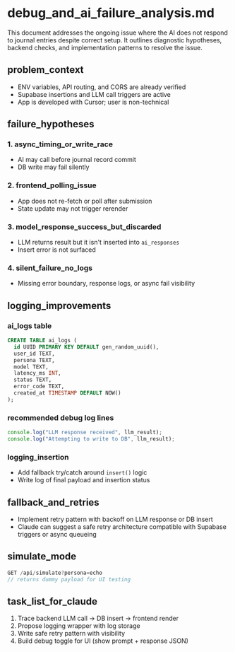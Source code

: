 # debug_and_ai_failure_analysis.md

This document addresses the ongoing issue where the AI does not respond to journal entries despite correct setup. It outlines diagnostic hypotheses, backend checks, and implementation patterns to resolve the issue.

## problem_context
- ENV variables, API routing, and CORS are already verified
- Supabase insertions and LLM call triggers are active
- App is developed with Cursor; user is non-technical

## failure_hypotheses

### 1. async_timing_or_write_race
- AI may call before journal record commit
- DB write may fail silently

### 2. frontend_polling_issue
- App does not re-fetch or poll after submission
- State update may not trigger rerender

### 3. model_response_success_but_discarded
- LLM returns result but it isn't inserted into `ai_responses`
- Insert error is not surfaced

### 4. silent_failure_no_logs
- Missing error boundary, response logs, or async fail visibility

## logging_improvements

### ai_logs table
```sql
CREATE TABLE ai_logs (
  id UUID PRIMARY KEY DEFAULT gen_random_uuid(),
  user_id TEXT,
  persona TEXT,
  model TEXT,
  latency_ms INT,
  status TEXT,
  error_code TEXT,
  created_at TIMESTAMP DEFAULT NOW()
);
```

### recommended debug log lines
```ts
console.log("LLM response received", llm_result);
console.log("Attempting to write to DB", llm_result);
```

### logging_insertion
- Add fallback try/catch around `insert()` logic
- Write log of final payload and insertion status

## fallback_and_retries
- Implement retry pattern with backoff on LLM response or DB insert
- Claude can suggest a safe retry architecture compatible with Supabase triggers or async queueing

## simulate_mode
```ts
GET /api/simulate?persona=echo
// returns dummy payload for UI testing
```

## task_list_for_claude
1. Trace backend LLM call → DB insert → frontend render
2. Propose logging wrapper with log storage
3. Write safe retry pattern with visibility
4. Build debug toggle for UI (show prompt + response JSON)
